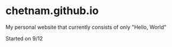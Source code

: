 # chetnam.github.io
My personal website that currently consists of only "Hello, World"


Started on 9/12
